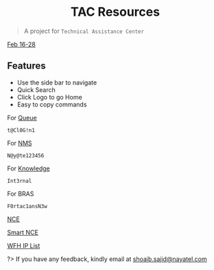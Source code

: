 
<h1 align="center"> TAC Resources </h1>

> A project for `Technical Assistance Center`

[Feb 16-28](https://docs.google.com/spreadsheets/d/1Sfv9IA1-fnwDpw6aI67tjA-6UFOgLZa4EaNCoFou4NE/edit#gid=0)

## Features

- Use the side bar to navigate
- Quick Search
- Click Logo to go Home
- Easy to copy commands

For [Queue](http://172.21.22.142:8080/queuemetrics/qm/realtime2_frame.jsp)
```
t@Cl0G!n1
```
For [NMS](https://nms.nayatel.com/)
```
N@y@te123456
```
For [Knowledge](http://knowledge.dsl.net.pk/)
```
Int3rnal
```
For BRAS
```
F0rtac1ansN3w
```

[NCE](https://nce.nayatel.com:31943/unisso/login.action?service=%2Funisess%2Fv1%2Fauth%3Fservice%3D%252Fnmsnetworkmgrwebsite%252Fv1%252Fwebswing%252Findexforwebswing.html#page=RlBPUC00LTEoMTcyLjE2LjEzLjk4KSUyNiUyNmlzU3dpbmdPcGVuJTI2JTI2MTY=)

[Smart NCE](https://smartwifi.nayatel.com:31943/)

[WFH IP List](https://docs.google.com/spreadsheets/d/1VQaxvNPMNLT79INenGa1EUVogNOYS4rjxUBrD2vSlIs/edit#gid=998609915)

?> If you have any feedback, kindly email at shoaib.sajid@nayatel.com
